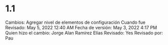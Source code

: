 # 1.1

Cambios: Agregar nivel de elementos de configuración
Cuando fue Revisado: May 5, 2022 12:40 AM
Fecha de  versión: May 3, 2022 4:17 PM
Quien hizo el cambio: Jorge Alan Ramírez Elías
Revisado: Yes
Revisado por: Pau